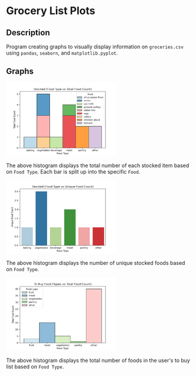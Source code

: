 # Grocery List Plots
## Description
Program creating graphs to visually display information on `groceries.csv` using `pandas`, `seaborn`, and `matplotlib.pyplot`.

## Graphs

<div class="row">
    <p align="left">
        <img src="/Stocked (Food Type vs Total Food Count).png" width="300" height="200"/>
    </p>
</div>

The above histogram displays the total number of each stocked item based on `Food Type`.
Each bar is split up into the specific `Food`.


<div class="row">
    <p align="left">
        <img src="/Stocked (Food Type vs Unique Food Count).png" width="300" height="200"/>
    </p>
</div>

The above histogram displays the number of unique stocked foods based on `Food Type`.

<div class="row">
    <p align="left">
        <img src="/To Buy Food (Types vs Total Food Count).png" width="300" height="200"/>
    </p>
</div>

The above histogram displays the total number of foods in the user's to buy list based on `Food Type`.
